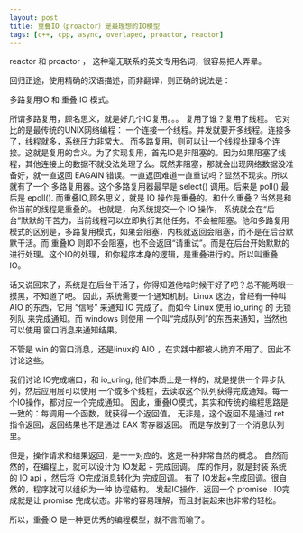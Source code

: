 ```yaml
---
layout: post
title: 重叠IO（proactor）是最理想的IO模型
tags: [c++, cpp, async, overlaped, proactor, reactor]
---
```

reactor 和 proactor ， 这种毫无联系的英文专用名词，很容易把人弄晕。

回归正途，使用精确的汉语描述，而非翻译，则正确的说法是：

多路复用IO 和 重叠 IO 模式。

所谓多路复用，顾名思义，就是好几个IO复用。。。 复用了谁？复用了线程。
它对比的是最传统的UNIX网络编程： 一个连接一个线程。并发就要开多线程。连接多了，线程就多，系统压力非常大。
而多路复用，则可以让一个线程处理多个连接。这就是复用的含义。为了实现复用，首先IO是非阻塞的。因为如果阻塞了线程，其他连接上的数据不就没法处理了么。既然非阻塞，那就会出现网络数据没准备好，就一直返回 EAGAIN 错误。一直返回难道一直重试吗？显然不现实。所以就有了一个 多路复用器。这个多路复用器最早是 select() 调用。后来是 poll() 最后是 epoll().
而重叠IO,顾名思义，就是 IO 操作是重叠的。和什么重叠？当然是和你当前的线程是重叠的。
也就是，向系统提交一个 IO 操作， 系统就会在“后台”默默的干苦力，当前线程可以立即执行其他任务。不会被阻塞。他和多路复用模式的区别是，多路复用模式，如果会阻塞，内核就返回会阻塞，而不是在后台默默干活。而 重叠IO 则即不会阻塞，也不会返回“请重试”。而是在后台开始默默的进行处理。这个IO的处理，和你程序本身的逻辑，是重叠进行的。所以叫重叠IO。

话又说回来了，系统是在后台干活了，你得知道他啥时候干好了吧？总不能两眼一摸黑，不知道了吧。
因此，系统需要一个通知机制。Linux 这边，曾经有一种叫 AIO 的东西，它用 “信号” 来通知 IO 完成了。而如今 Linux 使用 io_uring 的 无锁列队 来完成通知。而 windows 则使用 一个叫“完成队列”的东西来通知，当然也可以使用 窗口消息来通知结果。

不管是 win 的窗口消息，还是linux的 AIO ，在实践中都被人抛弃不用了。因此不讨论这些。

我们讨论 IO完成端口，和 io_uring, 他们本质上是一样的，就是提供一个异步队列，然后应用层可以使用 一个或多个线程，去读取这个队列获得完成通知。每一个IO操作，都对应一个完成通知。
因此，重叠IO模式，其实和传统的编程思路是一致的：每调用一个函数，就获得一个返回值。
无非是，这个返回不是通过 ret 指令返回，返回结果也不是通过 EAX 寄存器返回。
而是存放到了一个消息队列里。

但是，操作请求和结果返回，是一一对应的。这是一种非常自然的概念。
自然而然的，在编程上，就可以设计为 IO发起 + 完成回调。
库的作用，就是封装 系统的 IO api ，然后将 IO完成消息转化为 完成回调。
有了 IO发起+完成回调。很自然的，程序就可以组织为一种 协程结构。 发起IO操作，返回一个 promise . IO完成就是让 promise 完成状态。非常的容易理解，而且封装起来也非常的轻松。

所以，重叠IO 是一种更优秀的编程模型，就不言而喻了。
